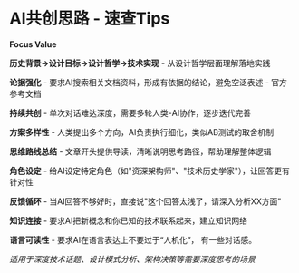 # AI共创思路 - 速查Tips

**Focus Value**
 
**历史背景→设计目标→设计哲学→技术实现** - 从设计哲学层面理解落地实践

**论据强化** - 要求AI搜索相关文档资料，形成有依据的结论，避免空泛表述 - 官方参考文档

**持续共创** - 单次对话难达深度，需要多轮人类-AI协作，逐步迭代完善

**方案多样性** - 人类提出多个方向，AI负责执行细化，类似AB测试的取舍机制

**思维路线总结** - 文章开头提供导读，清晰说明思考路径，帮助理解整体逻辑

**角色设定** - 给AI设定特定角色（如"资深架构师"、"技术历史学家"），让回答更有针对性

**反馈循环** - 当AI回答不够好时，直接说"这个回答太浅了，请深入分析XX方面"

**知识连接** - 要求AI把新概念和你已知的技术联系起来，建立知识网络

**语言可读性** - 要求AI在语言表达上不要过于“人机化”， 有一些对话感。


*适用于深度技术话题、设计模式分析、架构决策等需要深度思考的场景*


